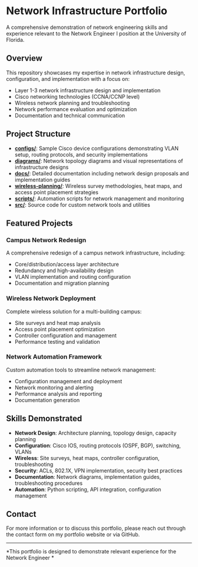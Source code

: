 
# Network Infrastructure Portfolio

A comprehensive demonstration of network engineering skills and experience relevant to the Network Engineer I position at the University of Florida.

## Overview

This repository showcases my expertise in network infrastructure design, configuration, and implementation with a focus on:

- Layer 1-3 network infrastructure design and implementation
- Cisco networking technologies (CCNA/CCNP level)
- Wireless network planning and troubleshooting
- Network performance evaluation and optimization
- Documentation and technical communication

## Project Structure

- **[configs/](./configs/)**: Sample Cisco device configurations demonstrating VLAN setup, routing protocols, and security implementations
- **[diagrams/](./diagrams/)**: Network topology diagrams and visual representations of infrastructure designs
- **[docs/](./docs/)**: Detailed documentation including network design proposals and implementation guides
- **[wireless-planning/](./wireless-planning/)**: Wireless survey methodologies, heat maps, and access point placement strategies
- **[scripts/](./scripts/)**: Automation scripts for network management and monitoring
- **[src/](./src/)**: Source code for custom network tools and utilities

## Featured Projects

### Campus Network Redesign

A comprehensive redesign of a campus network infrastructure, including:
- Core/distribution/access layer architecture
- Redundancy and high-availability design
- VLAN implementation and routing configuration
- Documentation and migration planning

### Wireless Network Deployment

Complete wireless solution for a multi-building campus:
- Site surveys and heat map analysis
- Access point placement optimization
- Controller configuration and management
- Performance testing and validation

### Network Automation Framework

Custom automation tools to streamline network management:
- Configuration management and deployment
- Network monitoring and alerting
- Performance analysis and reporting
- Documentation generation

## Skills Demonstrated

- **Network Design**: Architecture planning, topology design, capacity planning
- **Configuration**: Cisco IOS, routing protocols (OSPF, BGP), switching, VLANs
- **Wireless**: Site surveys, heat maps, controller configuration, troubleshooting
- **Security**: ACLs, 802.1X, VPN implementation, security best practices
- **Documentation**: Network diagrams, implementation guides, troubleshooting procedures
- **Automation**: Python scripting, API integration, configuration management

## Contact

For more information or to discuss this portfolio, please reach out through the contact form on my portfolio website or via GitHub.

---

*This portfolio is designed to demonstrate relevant experience for the Network Engineer *
